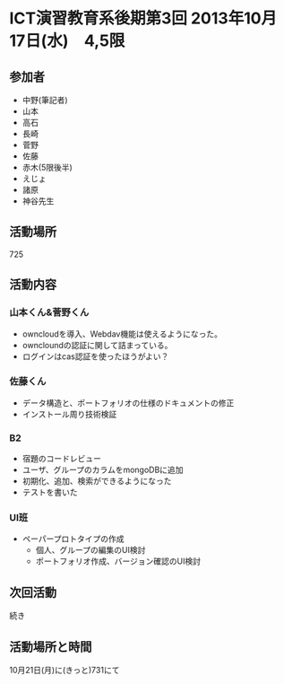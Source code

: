 # ICT演習教育系後期第3回 2013年10月17日(水)　4,5限

## 参加者
* 中野(筆記者)
* 山本
* 高石
* 長崎
* 菅野
* 佐藤
* 赤木(5限後半)
* えじょ
* 諸原
* 神谷先生

## 活動場所
725

## 活動内容
### 山本くん&菅野くん
  - owncloudを導入、Webdav機能は使えるようになった。
  - owncloundの認証に関して詰まっている。
  - ログインはcas認証を使ったほうがよい？

### 佐藤くん
  - データ構造と、ポートフォリオの仕様のドキュメントの修正
  - インストール周り技術検証

### B2
  - 宿題のコードレビュー
  - ユーザ、グループのカラムをmongoDBに追加
  - 初期化、追加、検索ができるようになった
  - テストを書いた

### UI班
  - ペーパープロトタイプの作成
    - 個人、グループの編集のUI検討
    - ポートフォリオ作成、バージョン確認のUI検討

## 次回活動
続き

## 活動場所と時間
10月21日(月)に(きっと)731にて
